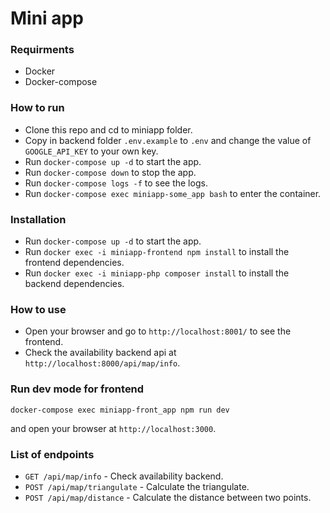 # Mini app
### Requirments
- Docker
- Docker-compose

### How to run
- Clone this repo and cd to miniapp folder. 
- Copy in backend folder `.env.example` to `.env` and change the value of `GOOGLE_API_KEY` to your own key.
- Run `docker-compose up -d` to start the app.
- Run `docker-compose down` to stop the app.
- Run `docker-compose logs -f` to see the logs.
- Run `docker-compose exec miniapp-some_app bash` to enter the container.

### Installation 
- Run `docker-compose up -d` to start the app.
- Run `docker exec -i miniapp-frontend npm install` to install the frontend dependencies.
- Run `docker exec -i miniapp-php composer install` to install the backend dependencies.

### How to use
- Open your browser and go to `http://localhost:8001/` to see the frontend.
- Check the availability backend api at `http://localhost:8000/api/map/info`.

### Run dev mode for frontend
```shell
docker-compose exec miniapp-front_app npm run dev
```
and open your browser at `http://localhost:3000`.

### List of endpoints
- `GET /api/map/info` - Check availability backend.
- `POST /api/map/triangulate` - Calculate the triangulate.
- `POST /api/map/distance` - Calculate the distance between two points.